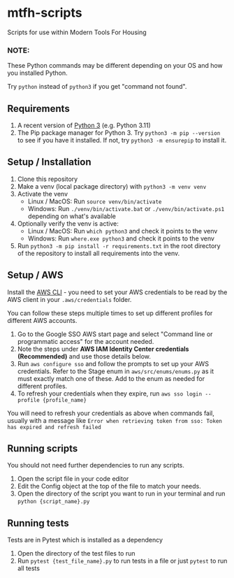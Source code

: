 # mtfh-scripts
Scripts for use within Modern Tools For Housing

### NOTE: 
These Python commands may be different depending on your OS and how you installed Python. 

Try `python` instead of `python3` if you get "command not found".

## Requirements
1. A recent version of [Python 3](https://www.python.org/downloads/) (e.g. Python 3.11)
2. The Pip package manager for Python 3. Try `python3 -m pip --version` to see if you have it installed. If not, try `python3 -m ensurepip` to install it.

## Setup / Installation
1. Clone this repository
2. Make a venv (local package directory) with `python3 -m venv venv`
3. Activate the venv
   - Linux / MacOS: Run `source venv/bin/activate`
   - Windows: Run `./venv/bin/activate.bat` or `./venv/bin/activate.ps1` depending on what's available
3. Optionally verify the venv is active:
   - Linux / MacOS: Run `which python3` and check it points to the venv
   - Windows: Run `where.exe python3` and check it points to the venv
4. Run `python3 -m pip install -r requirements.txt` in the root directory of the repository to install all requirements
into the venv.

## Setup / AWS
Install the [AWS CLI](https://docs.aws.amazon.com/cli/latest/userguide/install-cliv2.html) - 
you need to set your AWS credentials to be read by the AWS client in your `.aws/credentials` folder.

You can follow these steps multiple times to set up different profiles for different AWS accounts.

1. Go to the Google SSO AWS start page and select "Command line or programmatic access" for the account needed. 
2. Note the steps under **AWS IAM Identity Center credentials (Recommended)** and use those details below. 
3. Run `aws configure sso` and follow the prompts to set up your AWS credentials.
Refer to the Stage enum in `aws/src/enums/enums.py` as it must exactly match one of these.
Add to the enum as needed for different profiles.
4. To refresh your credentials when they expire, run `aws sso login --profile {profile_name}`

You will need to refresh your credentials as above when commands fail, usually with a message like `Error when retrieving token from sso: Token has expired and refresh failed`

## Running scripts
You should not need further dependencies to run any scripts.
1. Open the script file in your code editor
2. Edit the Config object at the top of the file to match your needs.
3. Open the directory of the script you want to run in your terminal and run `python {script_name}.py`

## Running tests
Tests are in Pytest which is installed as a dependency
1. Open the directory of the test files to run
2. Run `pytest {test_file_name}.py` to run tests in a file or just `pytest` to run all tests
